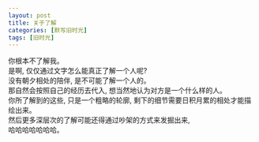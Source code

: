 ```yaml
---
layout: post
title: 关于了解
categories: [默写旧时光]
tags: [旧时光]
---
```


你根本不了解我。     
是啊, 仅仅通过文字怎么能真正了解一个人呢?       
没有朝夕相处的陪伴, 是不可能了解一个人的。      
那自然会按照自己的经历去代入, 想当然地认为对方是一个什么样的人。       
你所了解到的这些, 只是一个粗略的轮廓, 剩下的细节需要日积月累的相处才能描绘出来。        
然后更多深层次的了解可能还得通过吵架的方式来发掘出来,        
哈哈哈哈哈哈哈。  

